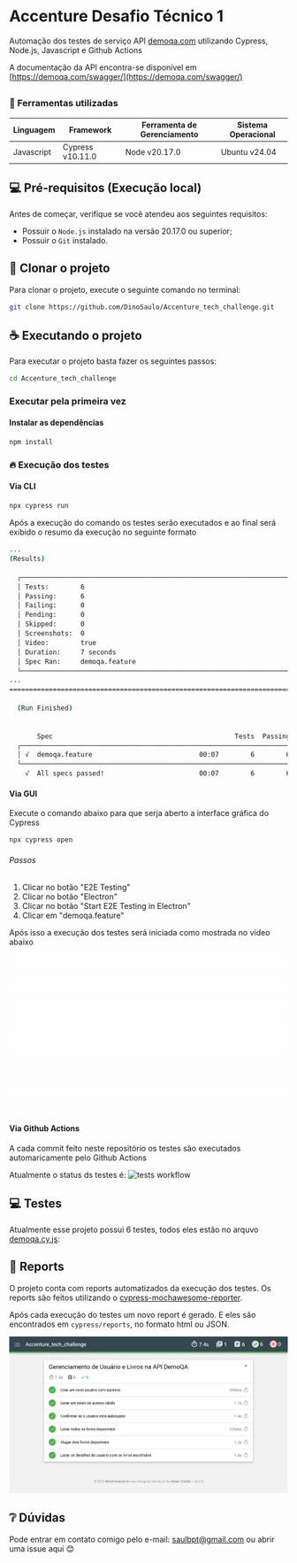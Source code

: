 # Accenture Desafio Técnico 1

Automação dos testes de serviço API [demoqa.com](https://demoqa.com/swagger/) utilizando Cypress, Node.js, Javascript e Github Actions

A documentação da API encontra-se disponível em [https://demoqa.com/swagger/](https://demoqa.com/swagger/)

##

<!--- Utilizando o exemplos do repositório https://github.com/iuricode/readme-template para esse README.md --->

###  📝 Ferramentas utilizadas
| Linguagem     | Framework          | Ferramenta de Gerenciamento | Sistema Operacional  |
|---------------|--------------------|-----------------------------|----------------------|
| Javascript    | Cypress v10.11.0   | Node v20.17.0               | Ubuntu v24.04        |

## 💻 Pré-requisitos (Execução local)

Antes de começar, verifique se você atendeu aos seguintes requisitos:

* Possuir o `Node.js` instalado na versão 20.17.0 ou superior;
* Possuir o `Git` instalado.

## 🚀 Clonar o projeto

Para clonar o projeto, execute o seguinte comando no terminal:


``` bash
git clone https://github.com/DinoSaulo/Accenture_tech_challenge.git
```

## ☕ Executando o projeto

Para executar o projeto basta fazer os seguintes passos:

```bash
cd Accenture_tech_challenge
```

### Executar pela primeira vez

#### Instalar as dependências

```bash
npm install
```

### 🔥 Execução dos testes

#### Via CLI

```bash
npx cypress run
```
Após a execução do comando os testes serão executados e ao final será exibido o resumo da execução no seguinte formato
```bash
...
(Results)

  ┌────────────────────────────────────────────────────────────────────────────────────────────────┐
  │ Tests:        6                                                                                │
  │ Passing:      6                                                                                │
  │ Failing:      0                                                                                │
  │ Pending:      0                                                                                │
  │ Skipped:      0                                                                                │
  │ Screenshots:  0                                                                                │
  │ Video:        true                                                                             │
  │ Duration:     7 seconds                                                                        │
  │ Spec Ran:     demoqa.feature                                                                   │
  └────────────────────────────────────────────────────────────────────────────────────────────────┘
...
====================================================================================================

  (Run Finished)


       Spec                                              Tests  Passing  Failing  Pending  Skipped
  ┌────────────────────────────────────────────────────────────────────────────────────────────────┐
  │ √  demoqa.feature                           00:07        6        6        -        -        - │
  └────────────────────────────────────────────────────────────────────────────────────────────────┘
    √  All specs passed!                        00:07        6        6        -        -        -
```

#### Via GUI

Execute o comando abaixo para que serja aberto a interface gráfica do Cypress
```bash
npx cypress open
```

###### Passos

1. Clicar no botão "E2E Testing"
2. Clicar no botão "Electron"
3. Clicar no botão "Start E2E Testing in Electron"
4. Clicar em "demoqa.feature"

Após isso a execução dos testes será iniciada como mostrada no vídeo abaixo

![switch_de_testes](/cypress/videos/demoqa.feature.gif "Switch de testes")


#### Via Github Actions

A cada commit feito neste repositório os testes são executados automaricamente pelo Github Actions

Atualmente o status ds testes é:
![tests workflow](https://github.com/DinoSaulo/Accenture_tech_challenge/actions/workflows/ci.yml/badge.svg)

## 💻 Testes

Atualmente esse projeto possui 6 testes, todos eles estão no arquvo [demoqa.cy.js](./cypress/e2e/demoqa/demoqa.feature):

## 📶 Reports

O projeto conta com reports automatizados da execução dos testes. Os reports são feitos utilizando o [cypress-mochawesome-reporter](https://www.npmjs.com/package/cypress-mochawesome-reporter).

Após cada execução do testes um novo report é gerado. E eles são encontrados em `cypress/reports`, no formato html ou JSON.

![test_resport](/cypress/reports/mochawesome_print.png "Report da execução dos testes")

## ❔ Dúvidas

Pode entrar em contato comigo pelo e-mail: saulbpt@gmail.com ou abrir uma issue aqui 😊

